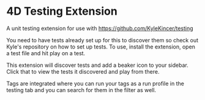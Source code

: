 # 4D Testing Extension
A unit testing extension for use with https://github.com/KyleKincer/testing

You need to have tests already set up for this to discover them so check out Kyle's repository on how to set up tests.
To use, install the extension, open a test file and hit play on a test.

This extension will discover tests and add a beaker icon to your sidebar. Click that to view the tests it discovered and play from there.

Tags are integrated where you can run your tags as a run profile in the testing tab and you can search for them in the filter as well.
